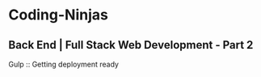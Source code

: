 # Coding-Ninjas

## Back End | Full Stack Web Development - Part 2

Gulp :: Getting deployment ready
